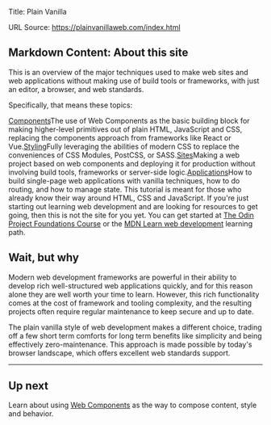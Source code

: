 Title: Plain Vanilla

URL Source: https://plainvanillaweb.com/index.html

Markdown Content:
About this site
---------------

This is an overview of the major techniques used to make web sites and web applications without making use of build tools or frameworks, with just an editor, a browser, and web standards.

Specifically, that means these topics:

[Components](https://plainvanillaweb.com/pages/components.html)The use of Web Components as the basic building block for making higher-level primitives out of plain HTML, JavaScript and CSS, replacing the components approach from frameworks like React or Vue.[Styling](https://plainvanillaweb.com/pages/styling.html)Fully leveraging the abilities of modern CSS to replace the conveniences of CSS Modules, PostCSS, or SASS.[Sites](https://plainvanillaweb.com/pages/sites.html)Making a web project based on web components and deploying it for production without involving build tools, frameworks or server-side logic.[Applications](https://plainvanillaweb.com/pages/applications.html)How to build single-page web applications with vanilla techniques, how to do routing, and how to manage state.
This tutorial is meant for those who already know their way around HTML, CSS and JavaScript. If you're just starting out learning web development and are looking for resources to get going, then this is not the site for you yet. You can get started at [The Odin Project Foundations Course](https://www.theodinproject.com/paths/foundations/courses/foundations) or the [MDN Learn web development](https://developer.mozilla.org/en-US/docs/Learn) learning path.

Wait, but why
-------------

Modern web development frameworks are powerful in their ability to develop rich well-structured web applications quickly, and for this reason alone they are well worth your time to learn. However, this rich functionality comes at the cost of framework and tooling complexity, and the resulting projects often require regular maintenance to keep secure and up to date.

The plain vanilla style of web development makes a different choice, trading off a few short term comforts for long term benefits like simplicity and being effectively zero-maintenance. This approach is made possible by today's browser landscape, which offers excellent web standards support.

* * *

Up next
-------

 Learn about using [Web Components](https://plainvanillaweb.com/pages/components.html) as the way to compose content, style and behavior.
